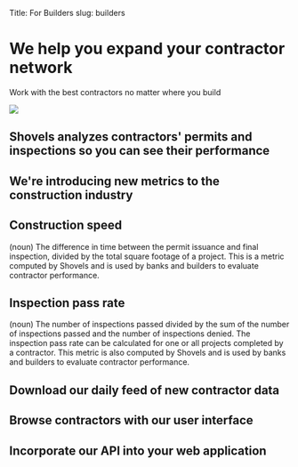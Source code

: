 Title: For Builders
slug: builders

<div class="bg-stone-100">
  <div class="mx-auto max-w-7xl py-16 px-4 sm:py-24 sm:px-6 lg:flex lg:justify-between lg:px-8">
    <div class="max-w-xl">
      <h1 class="text-5xl font-bold tracking-tight text-rose-700 sm:text-6xl lg:text-8xl">We help you <span class="text-rose-900">expand your contractor network</span></h1>
      <p class="mt-5 text-xl text-rose-900">Work with the best contractors no matter where you build</p>
    </div>
    <div class="my-10 w-full">
      <img src="/theme/images/hammer.svg" class="h-2/3 mx-auto" />
    </div>
  </div>
</div>

<div class="bg-white">
  <div class="mx-auto max-w-7xl py-16 px-4 sm:py-24 sm:px-6 lg:px-8">
    <h2 class="text-4xl font-bold tracking-tight lg:text-6xl text-rose-700">
      <span class="font-bold font-marble text-rose-900" style="line-height: 0px !important;">Shovels</span> analyzes contractors' permits and inspections so you can see their performance</span>
    </h2>
  </div>
</div>

<div class="bg-stone-100 py-12 sm:py-24">
  <div class="mx-auto max-w-7xl pb-12 px-4 sm:px-6 lg:px-8">
    <h2 class="text-2xl font-bold tracking-tight text-rose-900 sm:text-3xl lg:text-5xl block">We're introducing <span class="text-rose-700">new metrics</span> to the construction industry</h2>
  </div>
  <div class="mx-auto max-w-7xl lg:flex lg:justify-between">
    <div class="max-w-xl pb-12 lg:pb-0 px-4 sm:px-6 lg:px-8">
      <h2 class="text-2xl font-bold tracking-tight text-rose-700 sm:text-3xl lg:text-4xl block">Construction speed</h2>
      <p class="text-xl mt-2 text-slate-600">(noun) The difference in time between the permit issuance and final inspection, divided by the total square footage of a project. This is a metric computed by Shovels and is used by banks and builders to evaluate contractor performance.</p>
    </div>
    <div class="max-w-xl px-4 sm:px-6 lg:px-8">
      <h2 class="text-2xl font-bold tracking-tight text-rose-700 sm:text-3xl lg:text-4xl block">Inspection pass rate</h2>
      <p class="text-xl mt-2 text-slate-600">(noun) The number of inspections passed divided by the sum of the number of inspections passed and the number of inspections denied. The inspection pass rate can be calculated for one or all projects completed by a contractor. This metric is also computed by Shovels and is used by banks and builders to evaluate contractor performance.</p>
    </div>
  </div>
</div>

<div class="bg-white">
  <div class="mx-auto max-w-7xl py-16 px-4 sm:py-24 sm:px-6 grid grid-cols-3 gap-4">
    <div>
      <h2 class="text-xl font-bold tracking-tight text-rose-700 sm:text-2xl lg:text-3xl"><span class="text-rose-900">Download</span> our daily feed of new contractor data</h2>
    </div>
    <div>
      <h2 class="text-xl font-bold tracking-tight text-rose-700 sm:text-2xl lg:text-3xl"><span class="text-rose-900">Browse</span> contractors with our user interface</h2>
    </div>
    <div>
      <h2 class="text-xl font-bold tracking-tight text-rose-700 sm:text-2xl lg:text-3xl"><span class="text-rose-900">Incorporate</span> our API into your web application</h2>
    </div>
  </div>
</div>
